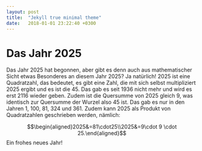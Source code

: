 ```yaml
---
layout: post
title:  "Jekyll true minimal theme"
date:   2018-01-01 23:22:40 +0300
---
```


# Das Jahr 2025
Das Jahr 2025 hat begonnen, aber gibt es denn auch aus mathematischer Sicht etwas Besonderes an diesem Jahr 2025? 
Ja natürlich! 2025 ist eine Quadratzahl, das bedeutet, es gibt eine Zahl, die mit sich selbst multipliziert 2025 ergibt und es ist die 45. 
Das gab es seit 1936 nicht mehr und wird es erst 2116 wieder geben. Zudem ist die Quersumme von 2025 gleich 9, was identisch zur Quersumme der Wurzel also 45 ist. 
Das gab es nur in den Jahren 1, 100, 81, 324 und 361. Zudem kann 2025 als Produkt von Quadratzahlen geschrieben werden, nämlich: 

$$\begin{aligned}2025&=81\cdot25\\2025&=9\cdot 9 \cdot 25.\end{aligned}$$ Ein frohes neues Jahr!
